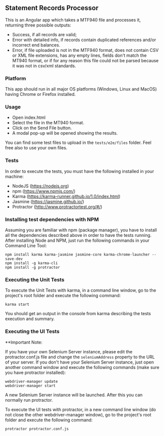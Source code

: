 ## Statement Records Processor

This is an Angular app which takes a MTF940 file and processes it, returning three possible outputs:

* Success, if all records are valid;
* Error with detailed info, if records contain duplicated references and/or incorrect end balances.
* Error, if file uploaded is not in the MTF940 format, does not contain CSV or XML file extensions, has any empty lines, fields don't match the MT940 format, or if for any reason this file could not be parsed because it was not in csv/xml standards.

### Platform

This app should run in all major OS platforms (Windows, Linux and MacOS) having Chrome or Firefox installed.

### Usage

* Open index.html
* Select the file in the MT940 format.
* Click on the Send File button.
* A modal pop-up will be opened showing the results.

You can find some test files to upload in the `tests/e2e/files` folder. Feel free also to use your own files.

### Tests

In order to execute the tests, you must have the following installed in your machine:

* NodeJS (https://nodejs.org)
* npm (https://www.npmjs.com/)
* Karma (https://karma-runner.github.io/1.0/index.html)
* Jasmine (https://jasmine.github.io/)
* Protractor (http://www.protractortest.org/#/)

### Installing test dependencies with NPM

Assuming you are familiar with npm (package manager), you have to install all the dependencies described above in order to have the tests running. After installing Node and NPM, just run the following commands in your Command Line Tool:

    npm install karma karma-jasmine jasmine-core karma-chrome-launcher --save-dev
    npm install -g karma-cli
    npm install -g protractor

### Executing the Unit Tests

To execute the Unit Tests with karma, in a command line window, go to the project's root folder and execute the following command:

    karma start
    
You should get an output in the console from karma describing the tests execution and summary.

### Executing the UI Tests
    
**Important Note:

If you have your own Selenium Server instance, please edit the protractor.conf.js file and change the `seleniumAddress` property to the URL of your server. If you don't have your Selenium Server instance, just open another command window and execute the following commands (make sure you have protractor installed):

    webdriver-manager update
    webdriver-manager start
    
A new Selenium Server instance will be launched. After this you can normally run protractor.
    
To execute the UI tests with protractor, in a new command line window (do not close the other webdriver-manager window), go to the project's root folder and execute the following command:

    protractor protractor.conf.js
    

